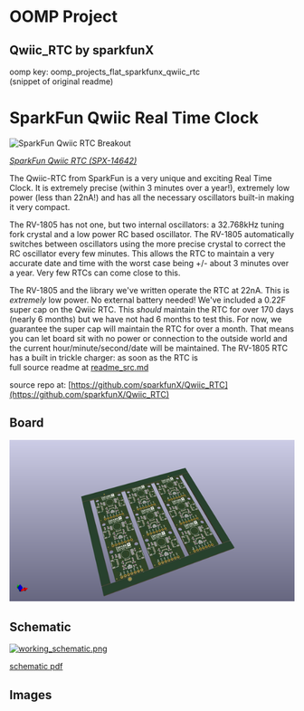 # OOMP Project  
## Qwiic_RTC  by sparkfunX  
  
oomp key: oomp_projects_flat_sparkfunx_qwiic_rtc  
(snippet of original readme)  
  
SparkFun Qwiic Real Time Clock  
========================================  
  
![SparkFun Qwiic RTC Breakout](https://cdn.sparkfun.com//assets/parts/1/2/8/2/5/14642-Qwiic_RTC_-_RV-1805-05.jpg)  
  
[*SparkFun Qwiic RTC (SPX-14642)*](https://www.sparkfun.com/products/14642)  
  
The Qwiic-RTC from SparkFun is a very unique and exciting Real Time Clock. It is extremely precise (within 3 minutes over a year!), extremely low power (less than 22nA!) and has all the necessary oscillators built-in making it very compact.  
  
The RV-1805 has not one, but two internal oscillators: a 32.768kHz tuning fork crystal and a low power RC based oscillator. The RV-1805 automatically switches between oscillators using the more precise crystal to correct the RC oscillator every few minutes. This allows the RTC to maintain a very accurate date and time with the worst case being +/- about 3 minutes over a year. Very few RTCs can come close to this.  
  
The RV-1805 and the library we've written operate the RTC at 22nA. This is *extremely* low power. No external battery needed! We've included a 0.22F super cap on the Qwiic RTC. This *should* maintain the RTC for over 170 days (nearly 6 months) but we have not had 6 months to test this. For now, we guarantee the super cap will maintain the RTC for over a month. That means you can let board sit with no power or connection to the outside world and the current hour/minute/second/date will be maintained. The RV-1805 RTC has a built in trickle charger: as soon as the RTC is   
  full source readme at [readme_src.md](readme_src.md)  
  
source repo at: [https://github.com/sparkfunX/Qwiic_RTC](https://github.com/sparkfunX/Qwiic_RTC)  
## Board  
  
[![working_3d.png](working_3d_600.png)](working_3d.png)  
## Schematic  
  
[![working_schematic.png](working_schematic_600.png)](working_schematic.png)  
  
[schematic pdf](working_schematic.pdf)  
## Images  
